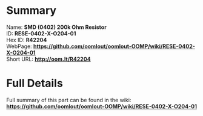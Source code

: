 
Summary
=================
  
Name: __SMD (0402) 200k Ohm Resistor__    
ID: __RESE-0402-X-O204-01__   
Hex ID: __R42204__   
WebPage: __https://github.com/oomlout/oomlout-OOMP/wiki/RESE-0402-X-O204-01__   
Short URL: __http://oom.lt/R42204__   

Full Details
==========================
Full summary of this part can be found in the wiki:   
__https://github.com/oomlout/oomlout-OOMP/wiki/RESE-0402-X-O204-01__    

